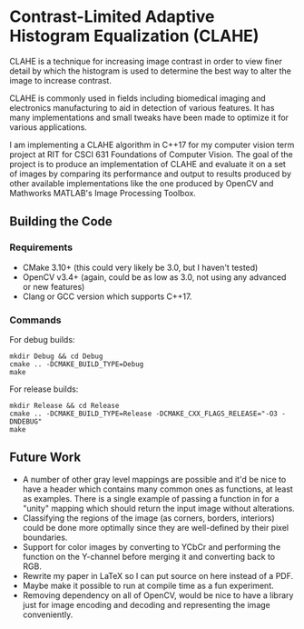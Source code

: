 # Contrast-Limited Adaptive Histogram Equalization (CLAHE)
CLAHE is a technique for increasing image contrast in order to view finer detail by which the histogram is used to determine the best way to alter the image to increase contrast.

CLAHE is commonly used in fields including biomedical imaging and electronics manufacturing to aid in detection of various features. It has many implementations and small tweaks have been made to optimize it for various applications.

I am implementing a CLAHE algorithm in C++17 for my computer vision term project at RIT for CSCI 631 Foundations of Computer Vision. The goal of the project is to produce an implementation of CLAHE and evaluate it on a set of images by comparing its performance and output to results produced by other available implementations like the one produced by OpenCV and Mathworks MATLAB's Image Processing Toolbox.

## Building the Code
### Requirements
* CMake 3.10+ (this could very likely be 3.0, but I haven't tested)
* OpenCV v3.4+ (again, could be as low as 3.0, not using any advanced or new features)
* Clang or GCC version which supports C++17.

### Commands
For debug builds:
```
mkdir Debug && cd Debug
cmake .. -DCMAKE_BUILD_TYPE=Debug
make
```

For release builds:
```
mkdir Release && cd Release
cmake .. -DCMAKE_BUILD_TYPE=Release -DCMAKE_CXX_FLAGS_RELEASE="-O3 -DNDEBUG"
make
```

## Future Work
* A number of other gray level mappings are possible and it'd be nice to have a header which contains many common ones as functions, at least as examples. There is a single example of passing a function in for a "unity" mapping which should return the input image without alterations.
* Classifying the regions of the image (as corners, borders, interiors) could be done more optimally since they are well-defined by their pixel boundaries.
* Support for color images by converting to YCbCr and performing the function on the Y-channel before merging it and converting back to RGB.
* Rewrite my paper in LaTeX so I can put source on here instead of a PDF.
* Maybe make it possible to run at compile time as a fun experiment.
* Removing dependency on all of OpenCV, would be nice to have a library just for image encoding and decoding and representing the image conveniently.